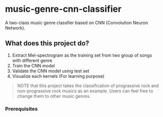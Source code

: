 # music-genre-cnn-classifier
A two-class music genre classfier based on CNN (Convolution Neuron Network). 


## What does this project do?
1. Extract Mel-spectrogram as the training set from two group of songs with different genre 
2. Train the CNN model
3. Validate the CNN model using test set
4. Visualize each kernels (For learning purpose)

> NOTE that this project takes the classification of prograssive rock and non-prograssive rock musics as an example. Users can feel free to change them to other music genres.

### Prerequisites


